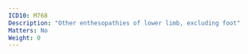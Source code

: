 ```yaml
---
ICD10: M768
Description: "Other enthesopathies of lower limb, excluding foot"
Matters: No
Weight: 0
---
```

